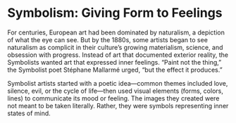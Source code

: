 # Symbolism: Giving Form to Feelings

For centuries, European art had been dominated by naturalism, a depiction of what the eye can see. But by the 1880s, some artists began to see naturalism as complicit in their culture’s growing materialism, science, and obsession with progress. Instead of art that documented exterior reality, the Symbolists wanted art that expressed inner feelings. “Paint not the thing,” the Symbolist poet Stéphane Mallarmé urged, “but the effect it produces.”

Symbolist artists started with a poetic idea—common themes included love, silence, evil, or the cycle of life—then used visual elements (forms, colors, lines) to communicate its mood or feeling. The images they created were not meant to be taken literally. Rather, they were symbols representing inner states of mind. 
